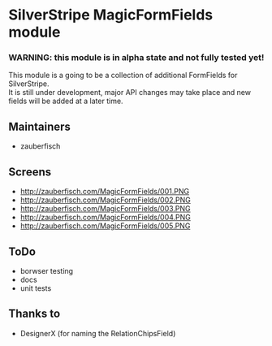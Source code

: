 # SilverStripe MagicFormFields module #

### WARNING: this module is in alpha state and not fully tested yet! ###

This module is a going to be a collection of additional FormFields for SilverStripe.    
It is still under development, major API changes may take place and new fields will be added at a later time.       

## Maintainers ##

 * zauberfisch

## Screens ##

 * http://zauberfisch.com/MagicFormFields/001.PNG
 * http://zauberfisch.com/MagicFormFields/002.PNG
 * http://zauberfisch.com/MagicFormFields/003.PNG
 * http://zauberfisch.com/MagicFormFields/004.PNG
 * http://zauberfisch.com/MagicFormFields/005.PNG

## ToDo ##

 * borwser testing
 * docs
 * unit tests

## Thanks to ##

 * DesignerX (for naming the RelationChipsField)